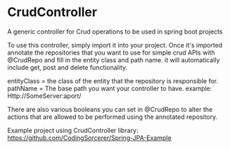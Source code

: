 # CrudController
A generic controller for Crud operations to be used in spring boot projects

To use this controller, simply import it into your project. Once it's imported annotate the repositories that you want to use for simple crud APIs with @CrudRepo and fill in the entity class and path name. it will automatically include get, post and delete functionality.

entityClass = the class of the entity that the repository is responsible for.
pathName = The base path you want your controller to have. example: Http://SomeServer:aport/<pathName>

There are also various booleans you can set in @CrudRepo to alter the actions that are allowed to be performed using the annotated repository.


Example project using CrudController library: https://github.com/CodingSorcerer/Spring-JPA-Example
